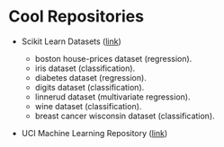 # Cool Repositories


- Scikit Learn Datasets ([link](https://scikit-learn.org/stable/datasets/index.html))
  - boston house-prices dataset (regression).
  - iris dataset (classification).
  - diabetes dataset (regression).
  - digits dataset (classification).
  - linnerud dataset (multivariate regression).
  - wine dataset (classification).
  - breast cancer wisconsin dataset (classification).
  
- UCI Machine Learning Repository ([link](https://archive.ics.uci.edu/ml/datasets.php))
